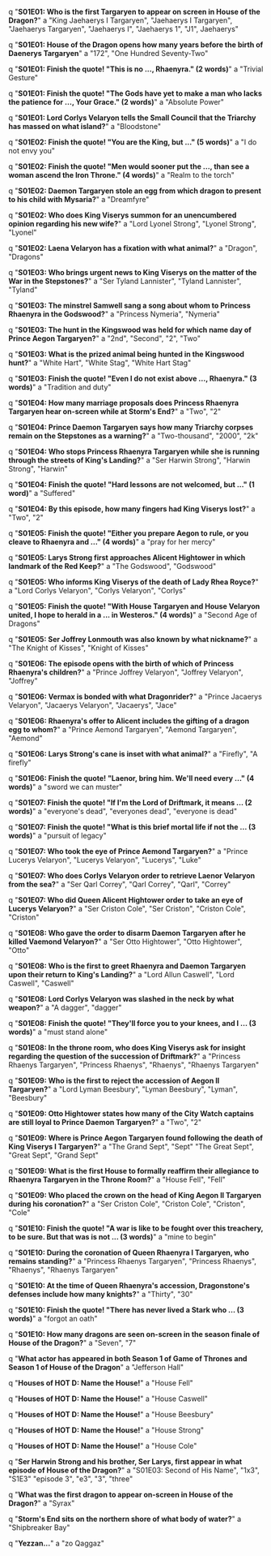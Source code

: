 q "**S01E01: Who is the first Targaryen to appear on screen in House of the Dragon?**"
a "King Jaehaerys I Targaryen", "Jaehaerys I Targaryen", "Jaehaerys Targaryen", "Jaehaerys I", "Jaehaerys 1", "J1", Jaehaerys"

q "**S01E01: House of the Dragon opens how many years before the birth of Daenerys Targaryen**"
a "172", "One Hundred Seventy-Two"

q "**S01E01: Finish the quote! "This is no ..., Rhaenyra." (2 words)**"
a "Trivial Gesture"

q "**S01E01: Finish the quote! "The Gods have yet to make a man who lacks the patience for ..., Your Grace." (2 words)**"
a "Absolute Power"

q "**S01E01: Lord Corlys Velaryon tells the Small Council that the Triarchy has massed on what island?**"
a "Bloodstone"

q "**S01E02: Finish the quote! "You are the King, but ..." (5 words)**"
a "I do not envy you"

q "**S01E02: Finish the quote! "Men would sooner put the ..., than see a woman ascend the Iron Throne." (4 words)**"
a "Realm to the torch"

q "**S01E02: Daemon Targaryen stole an egg from which dragon to present to his child with Mysaria?**"
a "Dreamfyre"

q "**S01E02: Who does King Viserys summon for an unencumbered opinion regarding his new wife?**"
a "Lord Lyonel Strong", "Lyonel Strong", "Lyonel"

q "**S01E02: Laena Velaryon has a fixation with what animal?**"
a "Dragon", "Dragons"

q "**S01E03: Who brings urgent news to King Viserys on the matter of the War in the Stepstones?**"
a "Ser Tyland Lannister", "Tyland Lannister", "Tyland"

q "**S01E03: The minstrel Samwell sang a song about whom to Princess Rhaenyra in the Godswood?**"
a "Princess Nymeria", "Nymeria"

q "**S01E03: The hunt in the Kingswood was held for which name day of Prince Aegon Targaryen?**"
a "2nd", "Second", "2", "Two"

q "**S01E03: What is the prized animal being hunted in the Kingswood hunt?**"
a "White Hart", "White Stag", "White Hart Stag"

q "**S01E03: Finish the quote! "Even I do not exist above ..., Rhaenyra." (3 words)**"
a "Tradition and duty"

q "**S01E04: How many marriage proposals does Princess Rhaenyra Targaryen hear on-screen while at Storm's End?**"
a "Two", "2"

q "**S01E04: Prince Daemon Targaryen says how many Triarchy corpses remain on the Stepstones as a warning?**"
a "Two-thousand", "2000", "2k"

q "**S01E04: Who stops Princess Rhaenyra Targaryen while she is running through the streets of King's Landing?**"
a "Ser Harwin Strong", "Harwin Strong", "Harwin"

q "**S01E04: Finish the quote! "Hard lessons are not welcomed, but ..." (1 word)**"
a "Suffered"

q "**S01E04: By this episode, how many fingers had King Viserys lost?**"
a "Two", "2"

q "**S01E05: Finish the quote! "Either you prepare Aegon to rule, or you cleave to Rhaenyra and ..." (4 words)**"
a "pray for her mercy"

q "**S01E05: Larys Strong first approaches Alicent Hightower in which landmark of the Red Keep?**"
a "The Godswood", "Godswood"

q "**S01E05: Who informs King Viserys of the death of Lady Rhea Royce?**"
a "Lord Corlys Velaryon", "Corlys Velaryon", "Corlys"

q "**S01E05: Finish the quote! "With House Targaryen and House Velaryon united, I hope to herald in a ... in Westeros." (4 words)**"
a "Second Age of Dragons"

q "**S01E05: Ser Joffrey Lonmouth was also known by what nickname?**"
a "The Knight of Kisses", "Knight of Kisses"

q "**S01E06: The episode opens with the birth of which of Princess Rhaenyra's children?**"
a "Prince Joffrey Velaryon", "Joffrey Velaryon", "Joffrey" 

q "**S01E06: Vermax is bonded with what Dragonrider?**"
a "Prince Jacaerys Velaryon", "Jacaerys Velaryon", "Jacaerys", "Jace"

q "**S01E06: Rhaenyra's offer to Alicent includes the gifting of a dragon egg to whom?**"
a "Prince Aemond Targaryen", "Aemond Targaryen", "Aemond"

q "**S01E06: Larys Strong's cane is inset with what animal?**"
a "Firefly", "A firefly"

q "**S01E06: Finish the quote! "Laenor, bring him. We'll need every ..." (4 words)**"
a "sword we can muster"

q "**S01E07: Finish the quote! "If I'm the Lord of Driftmark, it means ... (2 words)**"
a "everyone's dead", "everyones dead", "everyone is dead"

q "**S01E07: Finish the quote! "What is this brief mortal life if not the ... (3 words)**"
a "pursuit of legacy"

q "**S01E07: Who took the eye of Prince Aemond Targaryen?**"
a "Prince Lucerys Velaryon", "Lucerys Velaryon", "Lucerys", "Luke"

q "**S01E07: Who does Corlys Velaryon order to retrieve Laenor Velaryon from the sea?**"
a "Ser Qarl Correy", "Qarl Correy", "Qarl", "Correy"

q "**S01E07: Who did Queen Alicent Hightower order to take an eye of Lucerys Velaryon?**"
a "Ser Criston Cole", "Ser Criston", "Criston Cole", "Criston"

q "**S01E08: Who gave the order to disarm Daemon Targaryen after he killed Vaemond Velaryon?**"
a "Ser Otto Hightower", "Otto Hightower", "Otto"

q "**S01E08: Who is the first to greet Rhaenyra and Daemon Targaryen upon their return to King's Landing?**"
a "Lord Allun Caswell", "Lord Caswell", "Caswell"

q "**S01E08: Lord Corlys Velaryon was slashed in the neck by what weapon?**"
a "A dagger", "dagger"

q "**S01E08: Finish the quote! "They'll force you to your knees, and I ... (3 words)**"
a "must stand alone"

q "**S01E08: In the throne room, who does King Viserys ask for insight regarding the question of the succession of Driftmark?**"
a "Princess Rhaenys Targaryen", "Princess Rhaenys", "Rhaenys", "Rhaenys Targaryen"

q "**S01E09: Who is the first to reject the accession of Aegon II Targaryen?**"
a "Lord Lyman Beesbury", "Lyman Beesbury", "Lyman", "Beesbury"

q "**S01E09: Otto Hightower states how many of the City Watch captains are still loyal to Prince Daemon Targaryen?**"
a "Two", "2"

q "**S01E09: Where is Prince Aegon Targaryen found following the death of King Viserys I Targaryen?**"
a "The Grand Sept", "Sept" "The Great Sept", "Great Sept", "Grand Sept"

q "**S01E09: What is the first House to formally reaffirm their allegiance to Rhaenyra Targaryen in the Throne Room?**"
a "House Fell", "Fell"

q "**S01E09: Who placed the crown on the head of King Aegon II Targaryen during his coronation?**"
a "Ser Criston Cole", "Criston Cole", "Criston", "Cole"

q "**S01E10: Finish the quote! "A war is like to be fought over this treachery, to be sure. But that was is not ... (3 words)**"
a "mine to begin"

q "**S01E10: During the coronation of Queen Rhaenyra I Targaryen, who remains standing?**"
a "Princess Rhaenys Targaryen", "Princess Rhaenys", "Rhaenys", "Rhaenys Targaryen"

q "**S01E10: At the time of Queen Rhaenyra's accession, Dragonstone's defenses include how many knights?**"
a "Thirty", "30"

q "**S01E10: Finish the quote! "There has never lived a Stark who ... (3 words)**"
a "forgot an oath"

q "**S01E10: How many dragons are seen on-screen in the season finale of House of the Dragon?**"
a "Seven", "7"

q "**What actor has appeared in both Season 1 of Game of Thrones and Season 1 of House of the Dragon**"
a "Jefferson Hall"

q "**Houses of HOT D: Name the House!**"
a "House Fell"

q "**Houses of HOT D: Name the House!**"
a "House Caswell"

q "**Houses of HOT D: Name the House!**"
a "House Beesbury"

q "**Houses of HOT D: Name the House!**"
a "House Strong"

q "**Houses of HOT D: Name the House!**"
a "House Cole"

q "**Ser Harwin Strong and his brother, Ser Larys, first appear in what episode of House of the Dragon?**"
a "S01E03: Second of His Name", "1x3", "S1E3" "episode 3", "e3", "3", "three"

q "**What was the first dragon to appear on-screen in House of the Dragon?**"
a "Syrax"

q "**Storm's End sits on the northern shore of what body of water?**"
a "Shipbreaker Bay"

q "**Yezzan...**"
a "zo Qaggaz"

